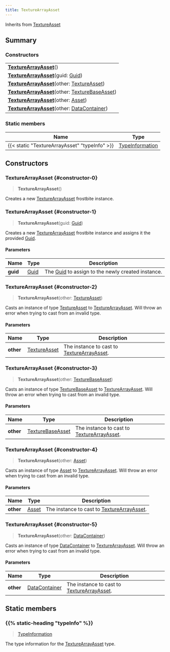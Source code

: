 ```yaml
---
title: TextureArrayAsset
---
```


Inherits from 
[TextureAsset](/vext/ref/fb/textureasset)

## Summary
### Constructors
| |
| ----------- |
| **[TextureArrayAsset](#constructor-0)**() |
| **[TextureArrayAsset](#constructor-1)**(guid: [Guid](/vext/ref/shared/class/guid)) |
| **[TextureArrayAsset](#constructor-2)**(other: [TextureAsset](/vext/ref/fb/textureasset)) |
| **[TextureArrayAsset](#constructor-3)**(other: [TextureBaseAsset](/vext/ref/fb/texturebaseasset)) |
| **[TextureArrayAsset](#constructor-4)**(other: [Asset](/vext/ref/fb/asset)) |
| **[TextureArrayAsset](#constructor-5)**(other: [DataContainer](/vext/ref/shared/class/datacontainer)) |

### Static members
| Name | Type |
| ---- | ---- |
| {{< static "TextureArrayAsset" "typeInfo" >}} | [TypeInformation](/vext/ref/shared/class/typeinformation) |

## Constructors
### TextureArrayAsset {#constructor-0}
> **TextureArrayAsset**()

Creates a new [TextureArrayAsset](/vext/ref/fb/texturearrayasset) frostbite instance.

### TextureArrayAsset {#constructor-1}
> **TextureArrayAsset**(guid: [Guid](/vext/ref/shared/class/guid))

Creates a new [TextureArrayAsset](/vext/ref/fb/texturearrayasset) frostbite instance and assigns it the provided [Guid](/vext/ref/shared/class/guid).

#### Parameters
| Name | Type | Description |
| ---- | ---- | ----------- |
| **guid** | [Guid](/vext/ref/shared/class/guid) | The [Guid](/vext/ref/shared/class/guid) to assign to the newly created instance. |

### TextureArrayAsset {#constructor-2}
> **TextureArrayAsset**(other: [TextureAsset](/vext/ref/fb/textureasset))

Casts an instance of type [TextureAsset](/vext/ref/fb/textureasset) to [TextureArrayAsset](/vext/ref/fb/texturearrayasset). Will throw an error when trying to cast from an invalid type.

#### Parameters
| Name | Type | Description |
| ---- | ---- | ----------- |
| **other** | [TextureAsset](/vext/ref/fb/textureasset) | The instance to cast to [TextureArrayAsset](/vext/ref/fb/texturearrayasset). |

### TextureArrayAsset {#constructor-3}
> **TextureArrayAsset**(other: [TextureBaseAsset](/vext/ref/fb/texturebaseasset))

Casts an instance of type [TextureBaseAsset](/vext/ref/fb/texturebaseasset) to [TextureArrayAsset](/vext/ref/fb/texturearrayasset). Will throw an error when trying to cast from an invalid type.

#### Parameters
| Name | Type | Description |
| ---- | ---- | ----------- |
| **other** | [TextureBaseAsset](/vext/ref/fb/texturebaseasset) | The instance to cast to [TextureArrayAsset](/vext/ref/fb/texturearrayasset). |

### TextureArrayAsset {#constructor-4}
> **TextureArrayAsset**(other: [Asset](/vext/ref/fb/asset))

Casts an instance of type [Asset](/vext/ref/fb/asset) to [TextureArrayAsset](/vext/ref/fb/texturearrayasset). Will throw an error when trying to cast from an invalid type.

#### Parameters
| Name | Type | Description |
| ---- | ---- | ----------- |
| **other** | [Asset](/vext/ref/fb/asset) | The instance to cast to [TextureArrayAsset](/vext/ref/fb/texturearrayasset). |

### TextureArrayAsset {#constructor-5}
> **TextureArrayAsset**(other: [DataContainer](/vext/ref/shared/class/datacontainer))

Casts an instance of type [DataContainer](/vext/ref/shared/class/datacontainer) to [TextureArrayAsset](/vext/ref/fb/texturearrayasset). Will throw an error when trying to cast from an invalid type.

#### Parameters
| Name | Type | Description |
| ---- | ---- | ----------- |
| **other** | [DataContainer](/vext/ref/shared/class/datacontainer) | The instance to cast to [TextureArrayAsset](/vext/ref/fb/texturearrayasset). |

## Static members
### {{% static-heading "typeInfo" %}}
> [TypeInformation](/vext/ref/shared/class/typeinformation)

The type information for the [TextureArrayAsset](/vext/ref/fb/texturearrayasset) type.

